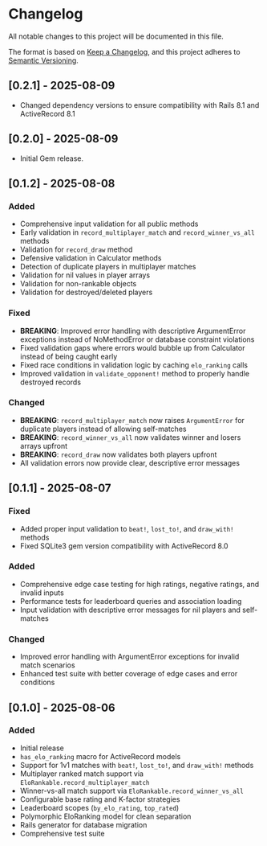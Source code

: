 # Changelog

All notable changes to this project will be documented in this file.

The format is based on [Keep a Changelog](https://keepachangelog.com/en/1.0.0/),
and this project adheres to [Semantic Versioning](https://semver.org/spec/v2.0.0.html).

## [0.2.1] - 2025-08-09

- Changed dependency versions to ensure compatibility with Rails 8.1 and ActiveRecord 8.1

## [0.2.0] - 2025-08-09

- Initial Gem release.

## [0.1.2] - 2025-08-08

### Added
- Comprehensive input validation for all public methods
- Early validation in `record_multiplayer_match` and `record_winner_vs_all` methods
- Validation for `record_draw` method
- Defensive validation in Calculator methods
- Detection of duplicate players in multiplayer matches
- Validation for nil values in player arrays
- Validation for non-rankable objects
- Validation for destroyed/deleted players

### Fixed
- **BREAKING**: Improved error handling with descriptive ArgumentError exceptions instead of NoMethodError or database constraint violations
- Fixed validation gaps where errors would bubble up from Calculator instead of being caught early
- Fixed race conditions in validation logic by caching `elo_ranking` calls
- Improved validation in `validate_opponent!` method to properly handle destroyed records

### Changed
- **BREAKING**: `record_multiplayer_match` now raises `ArgumentError` for duplicate players instead of allowing self-matches
- **BREAKING**: `record_winner_vs_all` now validates winner and losers arrays upfront
- **BREAKING**: `record_draw` now validates both players upfront
- All validation errors now provide clear, descriptive error messages

## [0.1.1] - 2025-08-07

### Fixed
- Added proper input validation to `beat!`, `lost_to!`, and `draw_with!` methods
- Fixed SQLite3 gem version compatibility with ActiveRecord 8.0

### Added
- Comprehensive edge case testing for high ratings, negative ratings, and invalid inputs
- Performance tests for leaderboard queries and association loading
- Input validation with descriptive error messages for nil players and self-matches

### Changed
- Improved error handling with ArgumentError exceptions for invalid match scenarios
- Enhanced test suite with better coverage of edge cases and error conditions

## [0.1.0] - 2025-08-06

### Added
- Initial release
- `has_elo_ranking` macro for ActiveRecord models
- Support for 1v1 matches with `beat!`, `lost_to!`, and `draw_with!` methods
- Multiplayer ranked match support via `EloRankable.record_multiplayer_match`
- Winner-vs-all match support via `EloRankable.record_winner_vs_all`
- Configurable base rating and K-factor strategies
- Leaderboard scopes (`by_elo_rating`, `top_rated`)
- Polymorphic EloRanking model for clean separation
- Rails generator for database migration
- Comprehensive test suite

